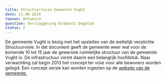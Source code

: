 ```yaml
---
title: Structuurvisie Gemeente Vught
date: 21-08-2019
reason: Antwoord
question: Verslaggeving Brabants Dagblad
status: 2
---
```

De gemeente Vught is bezig met het opstellen van de wettelijk verplichte Structuurvisie. In dat document geeft de gemeente weer wat voor de komende 10 tot 15 jaar de gewenste ruimtelijke structuur van de gemeente Vught is. De infrastructuur vormt daarin een belangrijk hoofdstuk. Naar verwachting zal begin 2013 het concept ter visie voor alle bewoners worden gelegd. Een  concept versie kan worden ingezien op de [website van de gemeente.](https://www.google.com/)
